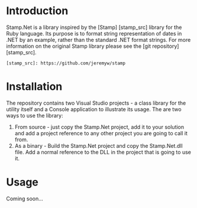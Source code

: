 Introduction
============
Stamp.Net is a library inspired by the [Stamp] [stamp_src] library for the Ruby language. Its purpose is to format string representation of dates in .NET by an example, rather than the standard .NET format strings. For more information on the original Stamp library please see the [git repository] [stamp_src].

	[stamp_src]: https://github.com/jeremyw/stamp
	
Installation
============
The repository contains two Visual Studio projects - a class library for the utility itself and a Console application to illustrate its usage. The are two ways to use the library:

1. From source - just copy the Stamp.Net project, add it to your solution and add a project reference to any other project you are going to call it from.
2. As a binary - Build the Stamp.Net project and copy the Stamp.Net.dll file. Add a normal reference to the DLL in the project that is going to use it.

Usage
=====

Coming soon...